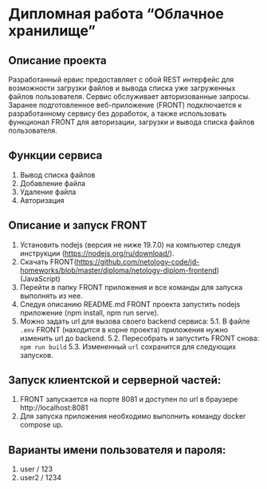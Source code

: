 # Дипломная работа “Облачное хранилище”

## Описание проекта
Разработанный ервис предоставляет с обой REST интерфейс для возможности загрузки файлов и вывода списка уже загруженных файлов пользователя.
Сервис обслуживает авторизованные запросы. Заранее подготовленное веб-приложение (FRONT) подключается к разработанному сервису без доработок, а также использовать функционал FRONT для авторизации, загрузки и вывода списка файлов пользователя.

## Функции сервиса
1. Вывод списка файлов
2. Добавление файла
3. Удаление файла
4. Авторизация

## Описание и запуск FRONT
1. Установить nodejs (версия не ниже 19.7.0) на компьютер следуя инструкции (https://nodejs.org/ru/download/).
2. Скачать FRONT(https://github.com/netology-code/jd-homeworks/blob/master/diploma/netology-diplom-frontend) (JavaScript)
3. Перейти в папку FRONT приложения и все команды для запуска выполнять из нее.
4. Следуя описанию README.md FRONT проекта запустить nodejs приложение (npm install, npm run serve).
5. Можно задать url для вызова своего backend сервиса:
    5.1. В файле `.env` FRONT (находится в корне проекта) приложения нужно изменить url до backend.
    5.2. Пересобрать и запустить FRONT снова: `npm run build`
    5.3. Измененный `url` сохранится для следующих запусков.

## Запуск клиентской и серверной частей:
1. FRONT запускается на порте 8081 и доступен по url в браузере http://localhost:8081
2. Для запуска приложения необходимо выполнить команду docker compose up.

## Варианты имени пользователя и пароля:
1. user / 123
2. user2 / 1234

